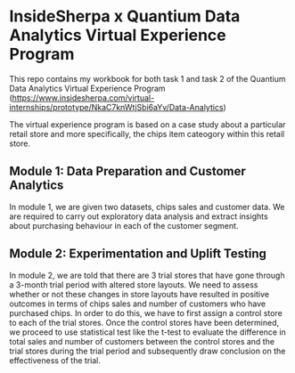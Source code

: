 # InsideSherpa x Quantium Data Analytics Virtual Experience Program

This repo contains my workbook for both task 1 and task 2 of the Quantium Data Analytics Virtual Experience Program (https://www.insidesherpa.com/virtual-internships/prototype/NkaC7knWtjSbi6aYv/Data-Analytics)

The virtual experience program is based on a case study about a particular retail store and more specifically, the chips item cateogory within this retail store.

## Module 1: Data Preparation and Customer Analytics
In module 1, we are given two datasets, chips sales and customer data. We are required to carry out exploratory data analysis and extract insights about purchasing behaviour 
in each of the customer segment.

## Module 2: Experimentation and Uplift Testing
In module 2, we are told that there are 3 trial stores that have gone through a 3-month trial period with altered store layouts. We need to assess whether or not these changes
in store layouts have resulted in positive outcomes in terms of chips sales and number of customers who have purchased chips. In order to do this, we have to first assign a
control store to each of the trial stores. Once the control stores have been determined, we proceed to use statistical test like the t-test to evaluate the difference in total 
sales and number of customers between the control stores and the trial stores during the trial period and subsequently draw conclusion on the effectiveness of the trial.
